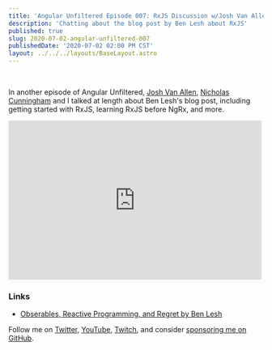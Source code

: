 ```yaml
---
title: 'Angular Unfiltered Episode 007: RxJS Discussion w/Josh Van Allen & Nicholas Cunningham'
description: 'Chatting about the blog post by Ben Lesh about RxJS'
published: true
slug: 2020-07-02-angular-unfiltered-007
publishedDate: '2020-07-02 02:00 PM CST'
layout: ../../../layouts/BaseLayout.astro
---
```


<br/>

In another episode of Angular Unfiltered, [Josh Van Allen](https://twitter.com/BryanWilhite), [Nicholas Cunningham](https://twitter.com/ndcunningham) and I talked at length about Ben Lesh's blog post, including getting started with RxJS, learning RxJS before NgRx, and more.

<div class="flex justify-center">
  <iframe width="500" height="315" src="https://www.youtube.com/embed/xqO-NHZGjwU" frameborder="0" allow="accelerometer; autoplay; encrypted-media; gyroscope; picture-in-picture" allowfullscreen></iframe>
</div>

### Links

- [Obserables, Reactive Programming, and Regret by Ben Lesh](https://dev.to/rxjs/observables-reactive-programming-and-regret-4jm6)

Follow me on [Twitter](https://twitter.com/brandontroberts), [YouTube](https://youtube.com/brandonrobertsdev), [Twitch](https://twitch.tv/brandontroberts), and consider [sponsoring me on GitHub](https://github.com/sponsors/brandonroberts).
